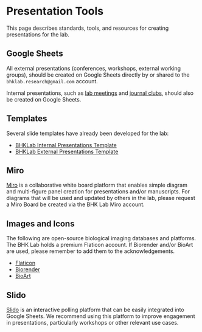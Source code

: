 # Presentation Tools

This page describes standards, tools, and resources for creating presentations for the lab.

## Google Sheets

All external presentations (conferences, workshops, external working groups), should be created on Google Sheets directly by or shared to the `bhklab.research@gmail.com` account.

Internal presentations, such as [lab meetings](../Meetings/lab_meeting.md) and [journal clubs](../Meetings/journal_club.md), should also be created on Google Sheets.


## Templates  

Several slide templates have already been developed for the lab: 

- [BHKLab Internal Presentations Template](https://docs.google.com/presentation/d/1GRdR3ExBVbXwgmjkHBp82i3x_mdQZPzJNHsEz1LiYWk/edit)
- [BHKLab External Presentations Template](https://docs.google.com/presentation/d/1B-iTfzHvVSOD9fW80NZz14ct6HENHWOgTxU8C673TmY/edit)



## Miro 

[Miro](https://miro.com/login/) is a collaborative white board platform that enables simple diagram and multi-figure panel creation for presentations and/or manuscripts. For diagrams that will be used and updated by others in the lab, please request a Miro Board be created via the BHK Lab Miro account.


## Images and Icons

The following are open-source biological imaging databases and platforms. The BHK Lab holds a premium Flaticon account. If Biorender and/or BioArt are used, please remember to add them to the acknowledgements.

- [Flaticon](https://www.flaticon.com/)
- [Biorender](https://www.biorender.com/)
- [BioArt](https://bioart.niaid.nih.gov/)



## Slido 

[Slido](https://www.slido.com/) is an interactive polling platform that can be easily integrated into Google Sheets. We recommend using this platform to improve engagement in presentations, particularly workshops or other relevant use cases.
